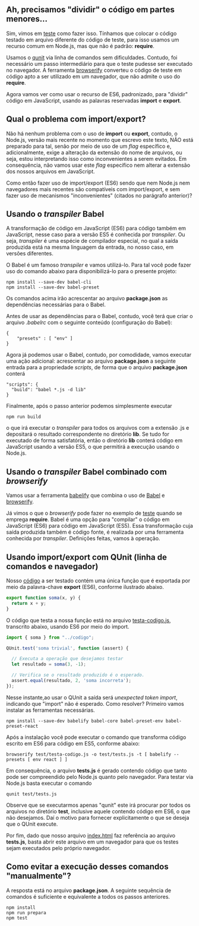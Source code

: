 ## Ah, precisamos "dividir" o código em partes menores...

Sim, vimos em [teste](../inicio/teste) como fazer isso. Tínhamos que colocar
o código testado em arquivo
diferente do código de teste, para isso usamos um recurso comum em
Node.js, mas que não é padrão: **require**. 

Usamos o [qunit](https://qunitjs.com/) via linha de comandos sem dificuldades. 
Contudo, foi necessário um passo intermediário para que o teste pudesse ser executado no
navegador. A ferramenta [browserify](http://browserify.org/) converteu o 
código de teste em código apto a ser utilizado em um navegador, que não
admite o uso do **require**. 

Agora vamos ver como usar o recurso de ES6, padronizado, para "dividir" 
código em JavaScript, usando as palavras reservadas **import** e **export**.

## Qual o problema com import/export?

Não há nenhum problema com o uso de **import** ou **export**, contudo,
o Node.js, versão mais recente no momento que escrevo este texto, 
NÃO está preparado para tal, senão por meio de uso de um _flag_ específico e,
adicionalmente, exige a alteração da extensão do nome de arquivos, 
ou seja, estou interpretando isso como inconvenientes a serem evitados.
Em consequência, não vamos usar este _flag_ específico nem alterar a
extensão dos nossos arquivos em JavaScript.

Como então fazer uso de import/export (ES6) sendo que nem Node.js nem
navegadores mais recentes são compatíveis com import/export, e sem fazer uso 
de mecanismos "inconvenientes" (citados no parágrafo anterior)?

## Usando o _transpiler_ Babel
A transformação de código em JavaScript (ES6) para código também
em JavaScript, nesse caso para a versão ES5 é conhecida por _transpiler_. 
Ou seja, _transpiler_ é uma espécie de compilador especial, no qual a
saída produzida está na mesma linguagem da entrada, no nosso caso, 
em versões diferentes.

O Babel é um famoso _transpiler_ e vamos utilizá-lo. Para tal você 
pode fazer uso do comando abaixo para disponibilizá-lo para o presente
projeto:

```
npm install --save-dev babel-cli
npm install --save-dev babel-preset
```

Os comandos acima irão acrescentar ao arquivo **package.json** as dependências
necessárias para o Babel. 


Antes de usar as dependências para o Babel, contudo, você terá que criar 
o arquivo _.babelrc_ com o seguinte conteúdo (configuração do Babel):

```
{
    "presets" : [ "env" ]
}
```

Agora já podemos usar o Babel, contudo, por comodidade, vamos executar uma ação
adicional: acrescentar ao arquivo **package.json** a seguinte entrada para a propriedade
_scripts_, de forma que o arquivo **package.json** conterá

```
"scripts": {
  "build": "babel *.js -d lib"
}
```  

Finalmente, após o passo anterior podemos simplesmente executar

```  
npm run build
```  

o que irá executar o _transpiler_ para todos os arquivos com a extensão
.js e depositará o resultado correspondente no diretório **lib**. 
Se tudo for executado de forma satisfatória, então o diretório **lib**
conterá código em JavaScript usando a versão ES5, o que permitirá a 
execução usando o Node.js. 


## Usando o _transpiler_ Babel combinado com _browserify_

Vamos usar a ferramenta [babelify](https://github.com/babel/babelify)
que combina o uso de [Babel](https://babeljs.io/) e 
[browserify](http://browserify.org). 

Já vimos o que o _browserify_ pode fazer no exemplo de [teste](../inicio/teste) 
quando se emprega **require**. Babel é uma opção
para "compilar" o código em JavaScript (ES6) para código em JavaScript (ES5). 
Essa transformação cuja saída produzida também é código fonte, 
é realizada por uma ferramenta conhecida por _transpiler_. Definições feitas,
vamos à operação. 

## Usando import/export com QUnit (linha de comandos e navegador)

Nosso [código](codigo.js) a ser testado contém uma única função que é
exportada por meio da palavra-chave **export** (ES6), conforme ilustrado abaixo.

```javascript
export function soma(x, y) {
  return x + y;
}
```
O código que testa a nossa função está no arquivo 
[testa-codigo.js](test/testa-codigo.js), transcrito abaixo, usando ES6 por 
meio do import.

```javascript
import { soma } from "../codigo";

QUnit.test('soma trivial', function (assert) {

  // Executa a operação que desejamos testar
  let resultado = soma(3, -1);

  // Verifica se o resultado produzido é o esperado.
  assert.equal(resultado, 2, 'soma incorreta');
});
```

Nesse instante,ao usar o QUnit
a saída será _unexpected token import_, indicando que "import" não
é esperado. Como resolver? Primeiro vamos instalar as ferramentas necessárias.

```
npm install --save-dev babelify babel-core babel-preset-env babel-preset-react
```

Após a instalação você pode executar o comando que transforma código
escrito em ES6 para código em ES5, conforme abaixo:

```
browserify test/testa-codigo.js -o test/tests.js -t [ babelify --presets [ env react ] ]
```
Em consequência, o arquivo **tests.js** é gerado contendo código que 
tanto pode ser compreendido pelo Node.js quanto pelo navegador. Para 
testar via Node.js basta executar o comando 

```
qunit test/tests.js
```

Observe que se executarmos apenas "qunit" este irá procurar por todos os 
arquivos no diretório **test**, inclusive aquele contendo código em ES6,
o que não desejamos. Daí o motivo para fornecer explicitamente o que se deseja
que o QUnit execute. 

Por fim, dado que nosso arquivo [index.html](test/index.html) faz referência 
ao arquivo **tests.js**, basta abrir este
arquivo em um navegador para que os testes sejam executados pelo 
próprio navegador. 

## Como evitar a execução desses comandos "manualmente"?
A resposta está no arquivo **package.json**. A seguinte sequência de comandos
é suficiente e equivalente a todos os passos anteriores. 

```
npm install
npm run prepara
npm test
```